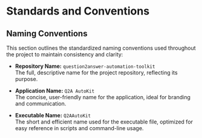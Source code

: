 # Standards and Conventions

## Naming Conventions

This section outlines the standardized naming conventions used throughout the project to maintain consistency and clarity:

- **Repository Name:** `question2answer-automation-toolkit`  
  The full, descriptive name for the project repository, reflecting its purpose.
  
- **Application Name:** `Q2A AutoKit`  
  The concise, user-friendly name for the application, ideal for branding and communication.

- **Executable Name:** `Q2AAutoKit`  
  The short and efficient name used for the executable file, optimized for easy reference in scripts and command-line usage.
